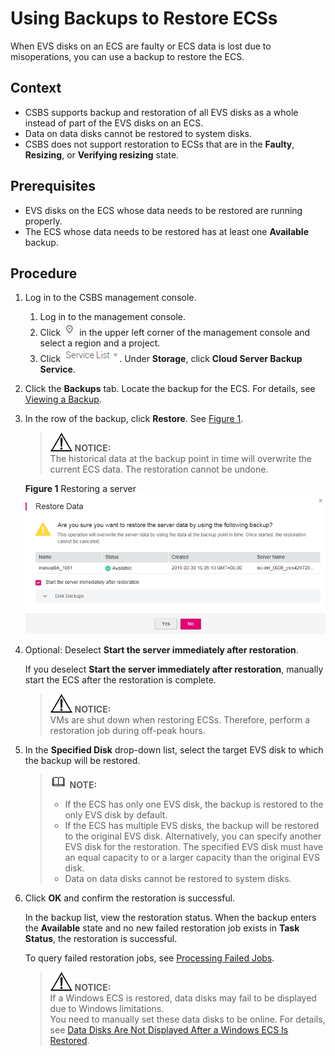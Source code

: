 # Using Backups to Restore ECSs<a name="EN-US_TOPIC_0056584619"></a>

When EVS disks on an ECS are faulty or ECS data is lost due to misoperations, you can use a backup to restore the ECS.

## Context<a name="section55061267104634"></a>

-   CSBS supports backup and restoration of all EVS disks as a whole instead of part of the EVS disks on an ECS.
-   Data on data disks cannot be restored to system disks.
-   CSBS does not support restoration to ECSs that are in the  **Faulty**,  **Resizing**, or  **Verifying resizing**  state.

## Prerequisites<a name="section17298602104539"></a>

-   EVS disks on the ECS whose data needs to be restored are running properly.
-   The ECS whose data needs to be restored has at least one  **Available**  backup.

## Procedure<a name="section20267152222857"></a>

1.  Log in to the CSBS management console.
    1.  Log in to the management console.
    2.  Click  ![](figures/icon-region.png)  in the upper left corner of the management console and select a region and a project.
    3.  Click  ![](figures/icon-servicelist.png). Under  **Storage**, click  **Cloud Server Backup Service**.

2.  Click the  **Backups**  tab. Locate the backup for the ECS. For details, see  [Viewing a Backup](viewing-a-backup.md).
3.  In the row of the backup, click  **Restore**. See  [Figure 1](#fig34262656175638).

    >![](public_sys-resources/icon-notice.gif) **NOTICE:**   
    >The historical data at the backup point in time will overwrite the current ECS data. The restoration cannot be undone.  

    **Figure  1**  Restoring a server<a name="fig34262656175638"></a>  
    ![](figures/restoring-a-server.png "restoring-a-server")

4.  Optional: Deselect  **Start the server immediately after restoration**.

    If you deselect  **Start the server immediately after restoration**, manually start the ECS after the restoration is complete.

    >![](public_sys-resources/icon-notice.gif) **NOTICE:**   
    >VMs are shut down when restoring ECSs. Therefore, perform a restoration job during off-peak hours.  

5.  In the  **Specified Disk**  drop-down list, select the target EVS disk to which the backup will be restored.

    >![](public_sys-resources/icon-note.gif) **NOTE:**   
    >-   If the ECS has only one EVS disk, the backup is restored to the only EVS disk by default.  
    >-   If the ECS has multiple EVS disks, the backup will be restored to the original EVS disk. Alternatively, you can specify another EVS disk for the restoration. The specified EVS disk must have an equal capacity to or a larger capacity than the original EVS disk.  
    >-   Data on data disks cannot be restored to system disks.  

6.  Click  **OK**  and confirm the restoration is successful.

    In the backup list, view the restoration status. When the backup enters the  **Available**  state and no new failed restoration job exists in  **Task Status**, the restoration is successful.

    To query failed restoration jobs, see  [Processing Failed Jobs](processing-failed-jobs.md).

    >![](public_sys-resources/icon-notice.gif) **NOTICE:**   
    >If a Windows ECS is restored, data disks may fail to be displayed due to Windows limitations.  
    >You need to manually set these data disks to be online. For details, see  [Data Disks Are Not Displayed After a Windows ECS Is Restored](data-disks-are-not-displayed-after-a-windows-ecs-is-restored.md).  


